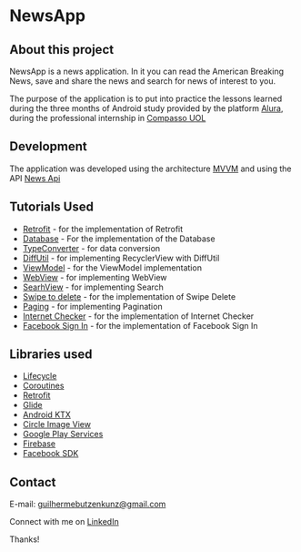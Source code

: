 # NewsApp

## About this project

NewsApp is a news application. In it you can read the American Breaking News, save and share the news and search for news of interest to you.

The purpose of the application is to put into practice the lessons learned during the three months of Android study provided by the platform [Alura](https://www.alura.com.br/), during the professional internship in [Compasso UOL](https://compassouol.com/)

## Development

The application was developed using the architecture [MVVM](https://developer.android.com/jetpack/guide?gclid=CjwKCAjw9MuCBhBUEiwAbDZ-7thjJP2Wl6XRnWISYHIy8mFDi8zibLyitCXpj1gRSlSL8WvoaF6TWhoCThAQAvD_BwE&gclsrc=aw.ds) and using the API [News Api](https://newsapi.org/)

## Tutorials Used
<ul>
<li><a href="https://www.youtube.com/watch?v=sBCE_hOFnQU&list=PLSrm9z4zp4mF1Ssdfuocy2XH5Bw4wLLNw">Retrofit</a> - for the implementation of Retrofit</li>
<li><a href="https://www.youtube.com/watch?v=lwAvI3WDXBY&list=PLSrm9z4zp4mEPOfZNV9O-crOhoMa0G2-o">Database</a> - For the implementation of the Database</li>
<li><a href="https://www.youtube.com/watch?v=adGU0A80EJ0">TypeConverter</a> - for data conversion</li>
<li><a href="https://www.youtube.com/watch?v=adGU0A80EJ0">DiffUtil</a> - for implementing RecyclerView with DiffUtil</li>
<li><a href="https://www.youtube.com/watch?v=adGU0A80EJ0">ViewModel</a> - for the ViewModel implementation</li>
<li><a href="https://www.youtube.com/watch?v=Ag9paBWHU2I">WebView</a> - for implementing WebView</li>
<li><a href="https://www.youtube.com/watch?v=sJ-Z9G0SDhc">SearhView</a> - for implementing Search</li>
<li><a href="https://www.youtube.com/watch?v=eEonjkmox-0">Swipe to delete</a> - for the implementation of Swipe Delete</li>
<li><a href="https://medium.com/swlh/paging3-recyclerview-pagination-made-easy-333c7dfa8797">Paging</a> - for implementing Pagination</li>
<li><a href="https://www.raywenderlich.com/10391019-livedata-tutorial-for-android-deep-dive">Internet Checker</a> - for the implementation of Internet Checker</li>
<li><a href="youtube.com/watch?v=S-Mr-CcdU08">Facebook Sign In</a> - for the implementation of Facebook Sign In</li>
</ul>

## Libraries used

<ul>
<li><a href="https://developer.android.com/jetpack/androidx/releases/lifecycle">Lifecycle</a></li>
<li><a href="https://developer.android.com/kotlin/coroutines">Coroutines</a></li>
<li><a href="https://square.github.io/retrofit/">Retrofit</a></li>
<li><a href="https://github.com/bumptech/glide">Glide</a></li>
<li><a href="https://developer.android.com/kotlin/ktx">Android KTX</a></li>
<li><a href="https://github.com/hdodenhof/CircleImageView">Circle Image View</a></li>
<li><a href="https://developers.google.com/android/guides/setup">Google Play Services</a></li>
<li><a href="https://firebase.google.com/docs/android/setup?hl=pt-br">Firebase</a></li>
<li><a href="https://developers.facebook.com/docs/apis-and-sdks/">Facebook SDK</a></li>
</ul>

## Contact

E-mail: guilhermebutzenkunz@gmail.com

Connect with me on [LinkedIn](https://www.linkedin.com/in/guilherme-butzen-kunz-026287202/)

Thanks!
